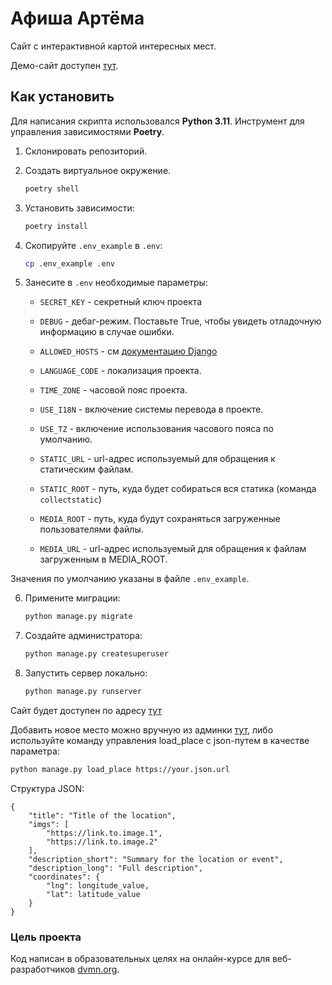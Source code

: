 # Афиша Артёма
Сайт с интерактивной картой интересных мест.

Демо-сайт доступен [тут](http://62.84.122.160/).


## Как установить

Для написания скрипта использовался __Python 3.11__.
Инструмент для управления зависимостями __Poetry__.

1. Склонировать репозиторий.
   
2. Создать виртуальное окружение.
    ```bash
    poetry shell
    ```
3. Установить зависимости:
    ```bash
    poetry install
    ```
4. Скопируйте `.env_example` в `.env`:
   ```bash
   cp .env_example .env
   ```
5. Занесите в `.env` необходимые параметры:
   - `SECRET_KEY` - секретный ключ проекта
   - `DEBUG` - дебаг-режим. Поставьте True, чтобы увидеть отладочную информацию в случае ошибки.
   - `ALLOWED_HOSTS` - см [документацию Django](https://docs.djangoproject.com/en/3.1/ref/settings/#allowed-hosts)

   - `LANGUAGE_CODE` - локализация проекта.
   - `TIME_ZONE` - часовой пояс проекта.
   - `USE_I18N` - включение системы перевода в проекте.
   - `USE_TZ` - включение использования часового пояса по умолчанию.
   - `STATIC_URL` - url-адрес используемый для обращения к статическим файлам.
   - `STATIC_ROOT` - путь, куда будет собираться вся статика (команда `collectstatic`)   
   - `MEDIA_ROOT` - путь, куда будут сохраняться загруженные пользователями файлы.
   - `MEDIA_URL` - url-адрес используемый для обращения к файлам загруженным в MEDIA_ROOT.

Значения по умолчанию указаны в файле `.env_example`.

6. Примените миграции:
    ```bash
    python manage.py migrate
    ```
7. Создайте администратора:
    ```bash
    python manage.py createsuperuser
    ```
8. Запустить сервер локально:
   ```bash
   python manage.py runserver
   ```
Сайт будет доступен по адресу [тут](http://127.0.0.1:8000/)

Добавить новое место можно вручную из админки [тут](http://127.0.0.1:8000/admin), либо используйте команду управления load_place с json-путем в качестве параметра:
```bash
python manage.py load_place https://your.json.url
```
Структура JSON:
```
{
    "title": "Title of the location",
    "imgs": [
        "https://link.to.image.1",
        "https://link.to.image.2"
    ],
    "description_short": "Summary for the location or event",
    "description_long": "Full description",
    "coordinates": {
        "lng": longitude_value,
        "lat": latitude_value
    }
}
```


### Цель проекта

Код написан в образовательных целях на онлайн-курсе для веб-разработчиков [dvmn.org](https://dvmn.org/).